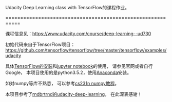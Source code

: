 Udacity Deep Learning class with TensorFlow的课程作业。

===========================================================

课程信息见：https://www.udacity.com/course/deep-learning--ud730

初始代码来自于TensorFlow项目：https://github.com/tensorflow/tensorflow/tree/master/tensorflow/examples/udacity

具体[TensorFlow的安装](https://www.tensorflow.org/install/)和[jupyter notebook](http://jupyter.org/)的使用， 请参见官网或者自行Google， 本项目使用的是python3.5.2，使用[Anaconda](https://www.continuum.io/)安装。

如对numpy等库不熟悉， 可以参考[cs231n numpy教程](http://cs231n.github.io/python-numpy-tutorial/)。

本项目参考了[rndbrtrnd的udacity-deep-learning](https://github.com/rndbrtrnd/udacity-deep-learning)， 在此深表感谢！